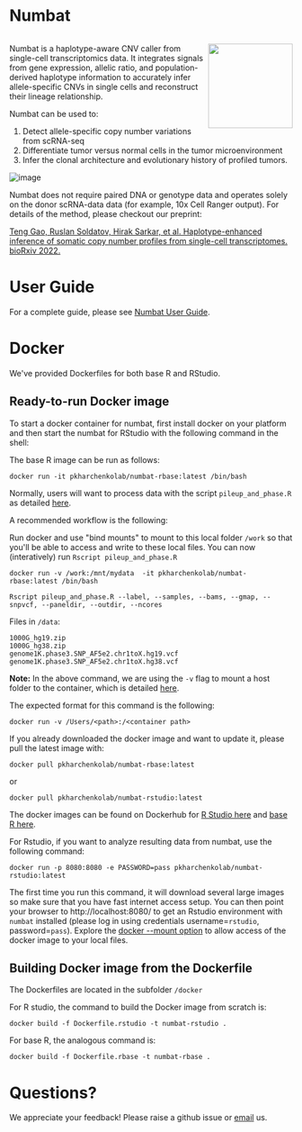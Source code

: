 # Numbat

<!-- badges: start -->

[![<kharchenkolab>](https://circleci.com/gh/kharchenkolab/numbat.svg?style=svg)](https://app.circleci.com/pipelines/github/kharchenkolab/numbat)
  
<!-- badges: end -->

<img src="logo.png" align="right" width="150">

Numbat is a haplotype-aware CNV caller from single-cell transcriptomics data. It integrates signals from gene expression, allelic ratio, and population-derived haplotype information to accurately infer allele-specific CNVs in single cells and reconstruct their lineage relationship. 

Numbat can be used to:
 1. Detect allele-specific copy number variations from scRNA-seq 
 2. Differentiate tumor versus normal cells in the tumor microenvironment 
 3. Infer the clonal architecture and evolutionary history of profiled tumors. 

![image](https://user-images.githubusercontent.com/13375875/153020818-2e782689-09db-427f-ad98-2c175021a936.png)

Numbat does not require paired DNA or genotype data and operates solely on the donor scRNA-data data (for example, 10x Cell Ranger output). For details of the method, please checkout our preprint:

[Teng Gao, Ruslan Soldatov, Hirak Sarkar, et al. Haplotype-enhanced inference of somatic copy number profiles from single-cell transcriptomes. bioRxiv 2022.](https://www.biorxiv.org/content/10.1101/2022.02.07.479314v1)

# User Guide
For a complete guide, please see [Numbat User Guide](https://kharchenkolab.github.io/numbat/).

# Docker

We've provided Dockerfiles for both base R and RStudio. 

## Ready-to-run Docker image

To start a docker container for numbat, first install docker on your platform and then start the numbat for RStudio  with the following command in the shell:


The base R image can be run as follows:

```
docker run -it pkharchenkolab/numbat-rbase:latest /bin/bash
```

Normally, users will want to process data with the script `pileup_and_phase.R` as detailed [here](https://kharchenkolab.github.io/numbat/articles/numbat.html). 

A recommended workflow is the following:

Run docker and use "bind mounts" to mount to this local folder `/work` so that you'll be able to access and write to these local files. You can now (interatively) run `Rscript pileup_and_phase.R ` 


```
docker run -v /work:/mnt/mydata  -it pkharchenkolab/numbat-rbase:latest /bin/bash

Rscript pileup_and_phase.R --label, --samples, --bams, --gmap, --snpvcf, --paneldir, --outdir, --ncores

```

Files in `/data`:

```
1000G_hg19.zip  
1000G_hg38.zip  
genome1K.phase3.SNP_AF5e2.chr1toX.hg19.vcf  genome1K.phase3.SNP_AF5e2.chr1toX.hg38.vcf
```

**Note:** In the above command, we are using the `-v` flag to mount a host folder to the container, which is detailed [here](https://docs.docker.com/storage/). 

The expected format for this command is the following:

```
docker run -v /Users/<path>:/<container path>
```


If you already downloaded the docker image and want to update it, please pull the latest image with: 
```
docker pull pkharchenkolab/numbat-rbase:latest
```
or 
```
docker pull pkharchenkolab/numbat-rstudio:latest
```

The docker images can be found on Dockerhub for [R Studio here](https://hub.docker.com/r/pkharchenkolab/numbat-rstudio) and [base R here](https://hub.docker.com/r/pkharchenkolab/numbat-rbase).

For Rstudio, if you want to analyze resulting data from numbat, use the following command:

```
docker run -p 8080:8080 -e PASSWORD=pass pkharchenkolab/numbat-rstudio:latest
```

The first time you run this command, it will download several large images so make sure that you have fast internet access setup. You can then point your browser to http://localhost:8080/ to get an Rstudio environment with `numbat` installed (please log in using credentials username=`rstudio`, password=`pass`). Explore the [docker --mount option](https://docs.docker.com/storage/volumes/) to allow access of the docker image to your local files.


## Building Docker image from the Dockerfile

The Dockerfiles are located in the subfolder `/docker`

For R studio, the command to build the Docker image from scratch is:

```
docker build -f Dockerfile.rstudio -t numbat-rstudio .
```

For base R, the analogous command is:


```
docker build -f Dockerfile.rbase -t numbat-rbase .
```


# Questions?
We appreciate your feedback! Please raise a github issue or [email](mailto:tgaoteng@gmail.com) us.
